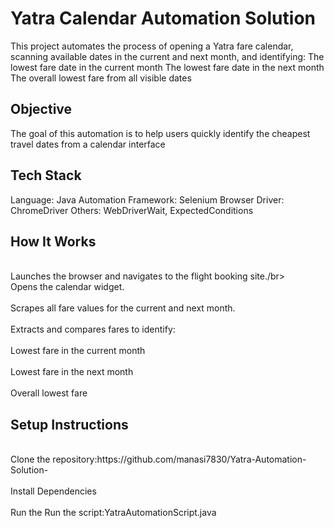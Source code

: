 <h1>Yatra Calendar Automation Solution </h1>

This project automates the process of opening a Yatra fare calendar, scanning available dates in the current and next month, and identifying:
The lowest fare date in the current month
The lowest fare date in the next month
The overall lowest fare from all visible dates

<h2>Objective</h2>
The goal of this automation is to help users quickly identify the cheapest travel dates from a calendar interface

<h2>Tech Stack</h2>
Language: Java
Automation Framework: Selenium
Browser Driver: ChromeDriver 
Others: WebDriverWait, ExpectedConditions

<h2>How It Works</h2>
<br>Launches the browser and navigates to the flight booking site./br>
<br>Opens the calendar widget.</br>
<br>Scrapes all fare values for the current and next month.</br>
<br>Extracts and compares fares to identify:</br>
<br>Lowest fare in the current month</br>
<br>Lowest fare in the next month</br>
<br>Overall lowest fare</br>

<h2>Setup Instructions</h2>
<br>Clone the repository:https://github.com/manasi7830/Yatra-Automation-Solution-</br>
<br>Install Dependencies</br>
<br>Run the Run the script:YatraAutomationScript.java</br>

